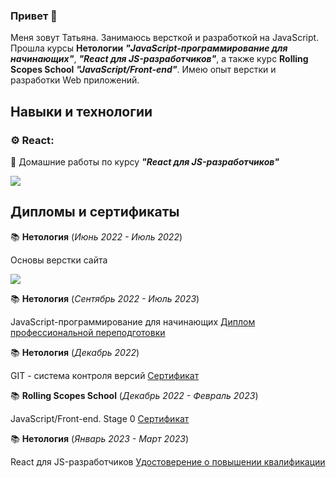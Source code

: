### Привет 👋
Меня зовут Татьяна. Занимаюсь версткой и  разработкой на JavaScript. Прошла курсы **Нетологии** ***"JavaScript-программирование для начинающих"***, ***"React для JS-разработчиков"***, а также курс **Rolling Scopes School** ***"JavaScript/Front-end"***. Имею опыт верстки и разработки Web приложений.

## Навыки и технологии
### ⚙ **React**: 
🌟 Домашние работы по курсу ***"React для JS-разработчиков"***

<a href="./project-link/react-home-work.md"><img src="https://img.shields.io/badge/Просмотреть-96dbf9?style=for-the-badge"/></a>

## Дипломы и сертификаты

📚 **Нетология** (*Июнь 2022 - Июль 2022*) 

Основы верстки сайта 

<a href="./docs/netology-layout.pdf"><img src="https://img.shields.io/badge/Сертификат-50b8e4?style=for-the-badge"/></a>

📚 **Нетология** (*Сентябрь 2022 - Июль 2023*) 

JavaScript-программирование для начинающих [Диплом профессиональной переподготовки]()

📚 **Нетология** (*Декабрь 2022*)

GIT - система контроля версий [Сертификат](./docs/netology-git.pdf)

📚 **Rolling Scopes School** (*Декабрь 2022 - Февраль 2023*)

JavaScript/Front-end. Stage 0
[Сертификат](./docs/rs-school--preschool-javascript-frontend.pdf)

📚 **Нетология** (*Январь 2023 - Март 2023*) 

React для JS-разработчиков
[Удостоверение о повышении квалификации]()



